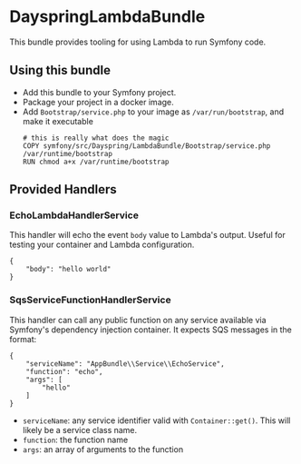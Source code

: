 # DayspringLambdaBundle
This bundle provides tooling for using Lambda to run Symfony code.

## Using this bundle
- Add this bundle to your Symfony project.
- Package your project in a docker image.
- Add `Bootstrap/service.php` to your image as `/var/run/bootstrap`, and make it executable
  ``` 
  # this is really what does the magic
  COPY symfony/src/Dayspring/LambdaBundle/Bootstrap/service.php /var/runtime/bootstrap
  RUN chmod a+x /var/runtime/bootstrap
  ``` 


## Provided Handlers
### EchoLambdaHandlerService
This handler will echo the event `body` value to Lambda's output. Useful for testing your container and Lambda configuration.
```
{
    "body": "hello world"
}
```

### SqsServiceFunctionHandlerService
This handler can call any public function on any service available via Symfony's dependency injection container. It expects SQS messages in the format:
```
{
    "serviceName": "AppBundle\\Service\\EchoService",
    "function": "echo", 
    "args": [
        "hello"
    ]
}
```
- `serviceName`: any service identifier valid with `Container::get()`. This will likely be a service class name.
- `function`: the function name
- `args`: an array of arguments to the function


